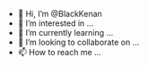 - 👋 Hi, I’m @BlackKenan
- 👀 I’m interested in ...
- 🌱 I’m currently learning ...
- 💞️ I’m looking to collaborate on ...
- 📫 How to reach me ...

<!---
BlackKenan/BlackKenan is a ✨ special ✨ repository because its `README.md` (this file) appears on your GitHub profile.
You can click the Preview link to take a look at your changes.
--->
